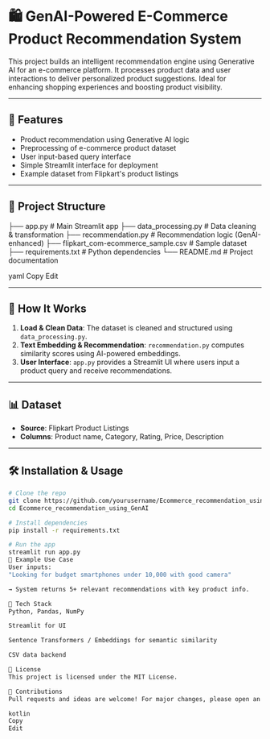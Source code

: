 # 🛍️ GenAI-Powered E-Commerce Product Recommendation System

This project builds an intelligent recommendation engine using Generative AI for an e-commerce platform. It processes product data and user interactions to deliver personalized product suggestions. Ideal for enhancing shopping experiences and boosting product visibility.

---

## 🚀 Features

- Product recommendation using Generative AI logic
- Preprocessing of e-commerce product dataset
- User input-based query interface
- Simple Streamlit interface for deployment
- Example dataset from Flipkart's product listings

---

## 📂 Project Structure

├── app.py # Main Streamlit app
├── data_processing.py # Data cleaning & transformation
├── recommendation.py # Recommendation logic (GenAI-enhanced)
├── flipkart_com-ecommerce_sample.csv # Sample dataset
├── requirements.txt # Python dependencies
└── README.md # Project documentation

yaml
Copy
Edit

---

## 🧠 How It Works

1. **Load & Clean Data**: The dataset is cleaned and structured using `data_processing.py`.
2. **Text Embedding & Recommendation**: `recommendation.py` computes similarity scores using AI-powered embeddings.
3. **User Interface**: `app.py` provides a Streamlit UI where users input a product query and receive recommendations.

---

## 📊 Dataset

- **Source**: Flipkart Product Listings  
- **Columns**: Product name, Category, Rating, Price, Description

---

## 🛠️ Installation & Usage

```bash
# Clone the repo
git clone https://github.com/yourusername/Ecommerce_recommendation_using_GenAI.git
cd Ecommerce_recommendation_using_GenAI

# Install dependencies
pip install -r requirements.txt

# Run the app
streamlit run app.py
🧪 Example Use Case
User inputs:
"Looking for budget smartphones under 10,000 with good camera"

→ System returns 5+ relevant recommendations with key product info.

📌 Tech Stack
Python, Pandas, NumPy

Streamlit for UI

Sentence Transformers / Embeddings for semantic similarity

CSV data backend

📄 License
This project is licensed under the MIT License.

🙌 Contributions
Pull requests and ideas are welcome! For major changes, please open an issue first to discuss what you would like to change.

kotlin
Copy
Edit
